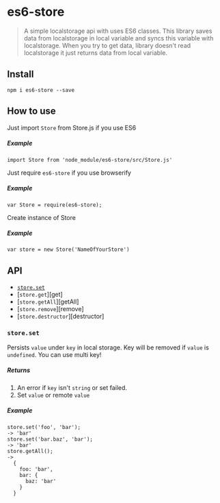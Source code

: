 # es6-store

> A simple localstorage api with uses ES6 classes. 
  This library saves data from localstorage in local variable and syncs this variable with localstorage.
  When you try to get data, library doesn't read localstorage it just returns data from local variable.

## Install

`npm i es6-store --save`

## How to use

Just import `Store` from Store.js if you use ES6 

##### Example

`import Store from 'node_module/es6-store/src/Store.js'`

Just require `es6-store` if you use browserify

##### Example

`var Store = require(es6-store);`

Create instance of Store

##### Example

`var store = new Store('NameOfYourStore')`

## API

* [`store.set`](#storeset)
* [`store.get`][get]
* [`store.getAll`][getAll]
* [`store.remove`][remove]
* [`store.destructor`][destructor]

### `store.set`

Persists `value` under `key` in local storage.
Key will be removed if `value` is `undefined`.
You can use multi key!

##### Returns
 1. An error if `key` isn't `string` or set failed.
 2. Set `value` or remote `value`

##### Example

    store.set('foo', 'bar');
    -> 'bar'
    store.set('bar.baz', 'bar');
    -> 'bar'
    store.getAll();
    -> 
      {
        foo: 'bar',
        bar: {
          baz: 'bar'
        }
      }
